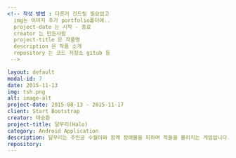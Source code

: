 ```yaml
---
<!-- 작성 방법 : 다른거 건드릴 필요없고
  img는 이미지 추가 portfolio폴더에..
  project-date 는 시작 - 종료
  creator 는 만든사람
  project-title 은 작품명
  description 은 작품 소개
  repository 는 코드 저장소 gitub 등
 -->

layout: default
modal-id: 7
date: 2015-11-13
img: tsh.png
alt: image-alt
project-date: 2015-08-13 - 2015-11-17
client: Start Bootstrap
creator: 태승환
project-title: 달무리(Halo)
category: Android Application
description: 달무리는 주인공 수월이와 함께 장애물을 피하며 적들을 물리치는 게임입니다.<br>적재적소에 맞는 장비로 고득점을 얻으세요!<br>달무리는 스토리가 끝날 때까지 신규 맵이 끊임없이 추가되며, 지속적인 업데이트가 이루어질 것입니다.
repository:
---
```

